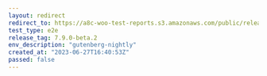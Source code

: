```yaml
---
layout: redirect
redirect_to: https://a8c-woo-test-reports.s3.amazonaws.com/public/release/7.9.0-beta.2/gutenberg-nightly/e2e/index.html
test_type: e2e
release_tag: 7.9.0-beta.2
env_description: "gutenberg-nightly"
created_at: "2023-06-27T16:40:53Z"
passed: false
---
```

